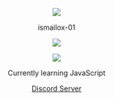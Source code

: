 <p align="center">  
<img src="https://media.discordapp.net/attachments/813341662545313832/813343404507267092/pokemon_pixel.gif">
</p>
<p align="center">
    ismailox-01
<p align="center">  
<img src="https://komarev.com/ghpvc/?username=ismailox-01&color=ffbb00">
</p>
    <p align="center">
  <img src="https://discord.c99.nl/widget/theme-4/945466969094778940.png"/>
</p>
<p align="center">
Currently learning JavaScript
<p align="center">
    <a href="https://discord.gg/xjmUxKHAv8">Discord Server</a>

